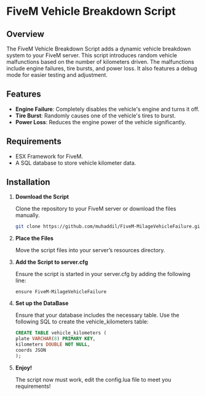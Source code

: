 # FiveM Vehicle Breakdown Script

## Overview

The FiveM Vehicle Breakdown Script adds a dynamic vehicle breakdown system to your FiveM server. This script introduces random vehicle malfunctions based on the number of kilometers driven. The malfunctions include engine failures, tire bursts, and power loss. It also features a debug mode for easier testing and adjustment.

## Features

- **Engine Failure**: Completely disables the vehicle's engine and turns it off.
- **Tire Burst**: Randomly causes one of the vehicle's tires to burst.
- **Power Loss**: Reduces the engine power of the vehicle significantly.

## Requirements

- ESX Framework for FiveM.
- A SQL database to store vehicle kilometer data.

## Installation

1. **Download the Script**

   Clone the repository to your FiveM server or download the files manually.

   ```bash
   git clone https://github.com/muhaddil/FiveM-MilageVehicleFailure.git
    ```

2. **Place the Files**

   Move the script files into your server’s resources directory.

4. **Add the Script to server.cfg**

   Ensure the script is started in your server.cfg by adding the following line:
    ```
    ensure FiveM-MilageVehicleFailure
    ```

5. **Set up the DataBase**

   Ensure that your database includes the necessary table. Use the following SQL to create the vehicle_kilometers table:
    ```sql
    CREATE TABLE vehicle_kilometers (
    plate VARCHAR(8) PRIMARY KEY,
    kilometers DOUBLE NOT NULL,
    coords JSON
    );
   ```

6. **Enjoy!**

   The script now must work, edit the config.lua file to meet you requirements!
